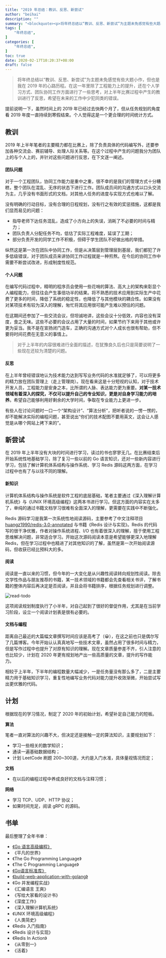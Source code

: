 ```yaml
---
title: "2019 年总结：教训、反思、新尝试"
author: "beihai"
description: ""
summary: "<blockquote><p>将年终总结以“教训、反思、新尝试”为主题未免感觉有些大题小作，但这也是我在 2019 年的心路历程。在这一年里除了工程能力上的提升，还在个人学习方式、团队协同工作方面进行了一些思考，对上半年比赛过程中产生的教训进行了反思，希望在未来的工作中少犯同类的错误。</p></blockquote>"
tags: [
  	"年终总结",
]
categories: [
    "年终总结",
]
toc: true
date: 2020-02-17T10:20:37+08:00
draft: false
---
```


> 将年终总结以“教训、反思、新尝试”为主题未免感觉有些大题小作，但也是我在 2019 年的心路历程。在这一年里除了工程能力上的提升，还在个人学习方式、团队协同工作方面进行了一些思考，对上半年比赛过程中产生的教训进行了反思，希望在未来的工作中少犯同类的错误。

提前说明一下，虽然时间上的 2019 年已经过去快两个月了，但从任务规划的角度看 2019 年度一直持续到寒假结束。个人觉得这是一个更合理的时间统计方式。

## 教训

2019 年上半年笔者的主要精力都在比赛上，除了负责具体的代码编写外，还要参加各种交流会、赛前辅导、处理人际关系等。在这个过程中产生的问题我分为团队上的与个人上的，并针对这些问题进行反思，在下文逐一阐述。

#### 团队问题

对于一个工程团队，协同工作能力是重中之重，很不幸的是我们的管理方式十分糟糕，整个团队在混乱、无序的状态下进行工作。团队成员间的沟通方式以口头交流为主，几乎没有书面形式的文档，对其他人任务的进度与实现方式也难以了解。

没有明确的行动目标，没有合理的日程规划，没有行之有效的奖惩措施，这都是我们显而易见的问题：

- 指导老师下达任务混乱，造成了小方向上的失误，消耗了不必要的时间与精力；
- 团队负责人分配任务不均，低估了实际工程难度，延误了工期；
- 部分负责开发的同学工作不积极，但碍于学生团队不好做出格的举措。

纵然这是第一次在团队中协同工作，但是从决策层到管理层到基层，我们都犯了许多低级错误，对于团队成员来讲协同工作过程就是一种煎熬。在今后的协同工作中需要不断尝试改进，形成制度性规范。

#### 个人问题

在编写代码过程中，精明的程序员会使用一些花哨的算法、高大上的架构来彰显个人编程能力，但往往会产生事倍功半的结果。将不熟悉的技术应用到实际生产中花费了更多的时间，降低了系统的稳定性，也降低了与其他模块的耦合性。如果没有对某项技术有较为深入的理解，匆忙将其应用很可能产生难以预估的问题。

在这期间还参加了一些交流会议，但坦诚地讲，这些会议十分低效，内容也没有深度，食之无味。这些不必要的会议占用了大量的时间，如果节约下来用于其他或许更为妥当。我不是在宣扬闭门造车，正确的沟通方式对个人成长也很有帮助，但不要将时间花费在无意义的事情上。

> 对于上半年的内容很难进行全面的描述，在犹豫良久后也只是简要说明了一些现在还较为清楚的问题。

#### 反思

在上半年曾经错误地认为技术能力达到写写业务代码的水准就足够了，可以将更多的精力放在团队管理上（走上管理岗）。现在看来这是十分短视的认知，对于技术开发人员，工程能力是安身之本，比所谓的人脉、表达能力更为重要。**对某一技术领域有着深入的探究，不仅可以提升自己的专业知识，更是对自身学习能力的培养**。希望自己能够利用好剩余的大学时间，争取在专业能力上更进一步。

有些人在讨论问题时一口一个“架构设计”、“算法分析”，把听者说的一愣一愣的，却不能解决实际的编程问题，甚至说出“你们的技术配图不要用英文，这会让人感觉是从哪个网站上拷下来的”。

## 新尝试

在 2019 年上半年没有大块的时间进行学习，读过的书也寥寥无几。在比赛结束后开始系统性地基础学习，除了复习一些以前的 Go 语言知识，还对一些新内容进行学习，包括了解计算机体系结构与操作系统、学习 Redis 源码这两方面，在学习过程中也有了与以往不同的理解。

#### 新知识

计算机体系结构与操作系统是软件工程的底层基础，笔者主要通过《深入理解计算机系统》与《UNIX 环境高级编程》这两本书进行学习。但这方面的内容实在太多了，单纯的通过书籍文档学习很难有全面深入的理解，更需要在实践中不断强化。

Redis 源码学习是我第一次系统性地阅读源码，主要参考了中文注释项目 [huangz1990/redis-3.0-annotated](https://github.com/huangz1990/redis-3.0-annotated) 与书籍《Redis 设计与实现》。Redis 的代码写的很干净优雅，作者对操作系统进程、I/O 也有着很深入的理解，擅于使用工程思维解决问题，非常适合学习。开始这次源码阅读本意是希望能够更深入地理解 Redis，但在学习过程中也精进了对其他知识的了解，虽然是第一次开始阅读源码，但收获已经比预料大的多。

#### 阅读

阅读是一直以来的习惯，但今年的一大变化是从兴趣性阅读转向规划性阅读。除去文学性作品与朋友推荐的书籍，某一技术领域的书籍都会先查看相关书评，了解书籍的整体内容后再决定是否阅读，并且会将书籍排序，根据任务规划进行调整。

![read-todo](../assets/image-20200217203157468.png)

这项阅读规划制度执行了小半年，对自己起到了很好的督促作用，尤其是在当前学习阶段，设立一个阅读计划表是很有必要的。

#### 文档与编程

距离自己最近的大篇幅文章撰写时间应该是高考了（😀），在这之前也只是偶尔写了几篇博客。今年开始认认真真地写一些技术文章，虽然占用了很多时间与精力，但是写作过程中也提升了对原有知识的理解。现在文章质量参差不齐，引人注意的也比较少，计划在 2020 年更有规划地产出一些高质量的文章，提升的写作能力。

相较于上半年，下半年的编程数量大幅减少，一是任务量没有那么多了，二是主要精力用于基础知识学习，重复性地编写业务代码对能力提升收效渐微，开始尝试写出更优雅的代码。

## 计划

根据现在的学习情况，制定了 2020 年的初始计划，希望补足自己能力的短板。

**算法**

笔者一直对算法的兴趣不大，但决定还是接触一定的算法知识，主要规划如下：

- 学习一些相关的数学知识；
- 通读一遍基础数据结构；
- 计划 LeetCode 刷题 200~300道，大约是入门水准，具体量视情况而定；

**文档**

- 在以后的编程过程中养成良好的文档与注释习惯；

**网络**

- 学习 TCP、UDP、HTTP 协议；
- 如果时间充足，阅读 gRPC 的源码。

## 书单

最后整理了全年书单：

- [《Go 语言高级编程》](https://chai2010.cn/advanced-go-programming-book)
- 《平凡的世界》
- 《The Go Programming Language》
- 《The C Programming Language》
- [《Go语言标准库》](https://books.studygolang.com/The-Golang-Standard-Library-by-Example/)
- [《build-web-application-with-golang》](https://github.com/astaxie/build-web-application-with-golang)
- 《Go 并发编程实战》
- 《汇编语言 王爽》
- 《写给大家看的设计书》
- 《深度工作》
- 《深入理解计算机系统》
- 《UNIX 环境高级编程》
- 《人类简史》
- 《Redis 入门指南》
- 《Redis 设计与实现》
- 《Redis In Action》
- 《从零到一》
- 《活着》